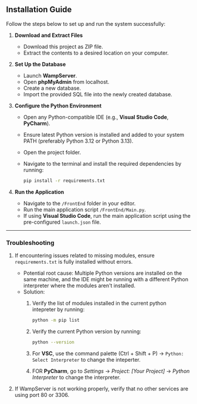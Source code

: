 ## Installation Guide

Follow the steps below to set up and run the system successfully:

1. **Download and Extract Files**
   * Download this project as ZIP file.
   * Extract the contents to a desired location on your computer.

2. **Set Up the Database**
   * Launch **WampServer**.
   * Open **phpMyAdmin** from localhost.
   * Create a new database.
   * Import the provided SQL file into the newly created database.

3. **Configure the Python Environment**
   * Open any Python-compatible IDE (e.g., **Visual Studio Code**, **PyCharm**).
   * Ensure latest Python version is installed and added to your system PATH (preferably Python 3.12 or Python 3.13).
   * Open the project folder.
   * Navigate to the terminal and install the required dependencies by running:
     
     ```bash
     pip install -r requirements.txt
     ```

4. **Run the Application**
   * Navigate to the `/FrontEnd` folder in your editor.
   * Run the main application script `/FrontEnd/Main.py`.
   * If using **Visual Studio Code**, run the main application script using the pre-configured `launch.json` file.

---

### Troubleshooting

1. If encountering issues related to missing modules, ensure `requirements.txt` is fully installed without errors.
   * Potential root cause: Multiple Python versions are installed on the same machine, and the IDE might be running with a different Python interpreter where the modules aren't installed.
   * Solution:
     1. Verify the list of modules installed in the current python intepreter by running:
        
        ```bash
        python -m pip list
        ```
     
     3. Verify the current Python version by running:
        
        ```bash
        python --version
        ```
     5. For **VSC**, use the command palette (Ctrl + Shift + P) → `Python: Select Interpreter` to change the inteperter.
     6. FOR **PyCharm**, go to *Settings* → *Project: \[Your Project]* → *Python Interpreter* to change the interpreter.
        
2. If WampServer is not working properly, verify that no other services are using port 80 or 3306.
     
